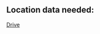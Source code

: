 ## Location data needed:

[Drive](https://drive.google.com/file/d/1t_qykCn1f8qj5NAeUQwbI-C13oDIUCTT/view?usp=sharing)
